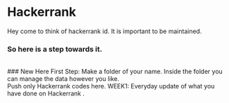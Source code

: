 # Hackerrank
Hey come to think of hackerrank id. It is important to be maintained.
### So here is a step towards it.
<br>
### New Here  
First Step: Make a folder of your name. Inside the folder you can manage the data however you like.<br>
Push only Hackerrank codes here.
WEEK1: Everyday update of what you have done on Hackerrank .<br>

